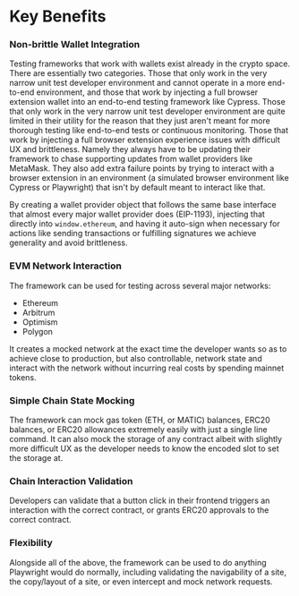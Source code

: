 # Key Benefits

### Non-brittle Wallet Integration

Testing frameworks that work with wallets exist already in the crypto space. There are essentially two categories. Those that only work in the very narrow unit test developer environment and cannot operate in a more end-to-end environment, and those that work by injecting a full browser extension wallet into an end-to-end testing framework like Cypress. Those that only work in the very narrow unit test developer environment are quite limited in their utility for the reason that they just aren't meant for more thorough testing like end-to-end tests or continuous monitoring. Those that work by injecting a full browser extension experience issues with difficult UX and brittleness. Namely they always have to be updating their framework to chase supporting updates from wallet providers like MetaMask. They also add extra failure points by trying to interact with a browser extension in an environment (a simulated browser environment like Cypress or Playwright) that isn't by default meant to interact like that.

By creating a wallet provider object that follows the same base interface that almost every major wallet provider does (EIP-1193), injecting that directly into `window.ethereum`, and having it auto-sign when necessary for actions like sending transactions or fulfilling signatures we achieve generality and avoid brittleness.



### EVM Network Interaction

The framework can be used for testing across several major networks:

* Ethereum
* Arbitrum
* Optimism
* Polygon

It creates a mocked network at the exact time the developer wants so as to achieve close to production, but also controllable, network state and interact with the network without incurring real costs by spending mainnet tokens.



### Simple Chain State Mocking

The framework can mock gas token (ETH, or MATIC) balances, ERC20 balances, or ERC20 allowances extremely easily with just a single line command. It can also mock the storage of any contract albeit with slightly more difficult UX as the developer needs to know the encoded slot to set the storage at.



### Chain Interaction Validation

Developers can validate that a button click in their frontend triggers an interaction with the correct contract, or grants ERC20 approvals to the correct contract.



### Flexibility

Alongside all of the above, the framework can be used to do anything Playwright would do normally, including validating the navigability of a site, the copy/layout of a site, or even intercept and mock network requests.
